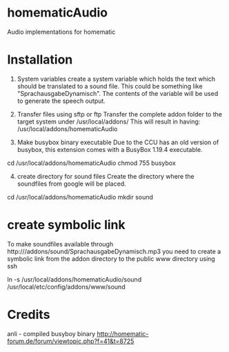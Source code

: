 homematicAudio
==============
Audio implementations for homematic

Installation
==============

1. System variables
create a system variable which holds the text which should be translated to a sound file.
This could be something like "SprachausgabeDynamisch".
The contents of the variable will be used to generate the speech output.

2. Transfer files using sftp or ftp
Transfer the complete addon folder to the target system under /usr/local/addons/
This will result in having: /usr/local/addons/homematicAudio

3. Make busybox binary executable
Due to the CCU has an old version of busybox, this extension comes with a BusyBox 1.19.4 executable.

cd /usr/local/addons/homematicAudio
chmod 755 busybox

4. create directory for sound files
Create the directory where the soundfiles from google will be placed.

cd /usr/local/addons/homematicAudio
mkdir sound

# create symbolic link
To make soundfiles available through http://<homematicIP>/addons/sound/SprachausgabeDynamisch.mp3
you need to create a symbolic link from the addon directory to the public www directory using ssh

ln -s /usr/local/addons/homematicAudio/sound /usr/local/etc/config/addons/www/sound


Credits
==============
anli - compiled busyboy binary
http://homematic-forum.de/forum/viewtopic.php?f=41&t=8725

